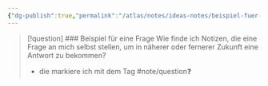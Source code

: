 ```yaml
---
{"dg-publish":true,"permalink":"/atlas/notes/ideas-notes/beispiel-fuer-eine-frage/","tags":["class/note","note/question❓"],"noteIcon":""}
---
```



> [!question] ### Beispiel für eine Frage
> Wie finde ich Notizen, die eine Frage an mich selbst stellen, um in näherer oder fernerer Zukunft eine Antwort zu bekommen? 
> - die markiere ich mit dem Tag #note/question❓ 
> 


